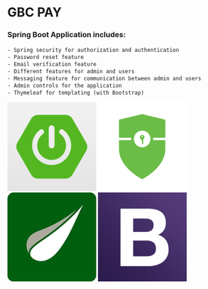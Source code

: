 # GBC PAY
### Spring Boot Application includes: 
    - Spring security for authorization and authentication
    - Password reset feature
    - Email verification feature
    - Different features for admin and users
    - Messaging feature for communication between admin and users 
    - Admin controls for the application 
    - Thymeleaf for templating (with Bootstrap)     
    
 <img src="./github_assets/springboot.png" width="200" height="200" alt="springboot_logo"/>
 <img src="/github_assets/springsecurity.png" width="200" height="200" alt="springsecurity_logo"/>
 <img src="/github_assets/thymeleaf.jpg" width="200" height="200" alt="thymeleaf_logo"/>
 <img src="/github_assets/bootstrap.png" width="200" height="200" alt="bootstrap_logo"/>
